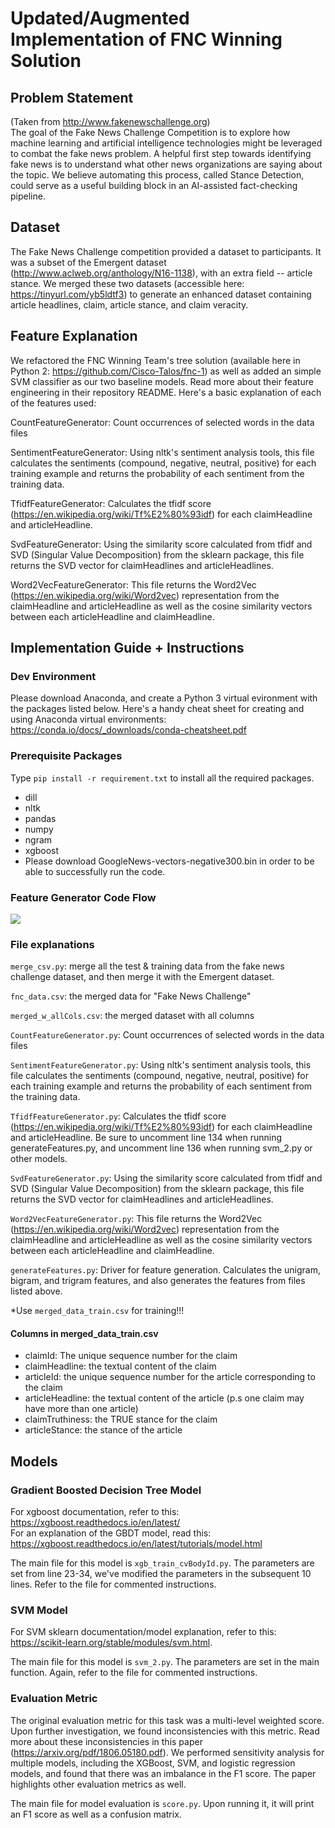 # Updated/Augmented Implementation of FNC Winning Solution

## Problem Statement
(Taken from http://www.fakenewschallenge.org)  
The goal of the Fake News Challenge Competition is to explore how machine learning and artificial intelligence technologies might be leveraged to combat the fake news problem. A helpful first step towards identifying fake news is to understand what other news organizations are saying about the topic. We believe automating this process, called Stance Detection, could serve as a useful building block in an AI-assisted fact-checking pipeline. 

## Dataset
The Fake News Challenge competition provided a dataset to participants. It was a subset of the Emergent dataset (http://www.aclweb.org/anthology/N16-1138), with an extra field -- article stance. We merged these two datasets (accessible here: https://tinyurl.com/yb5ldtf3) to generate an enhanced dataset containing article headlines, claim, article stance, and claim veracity.

## Feature Explanation
We refactored the FNC Winning Team's tree solution (available here in Python 2: https://github.com/Cisco-Talos/fnc-1) as well as added an simple SVM classifier as our two baseline models. Read more about their feature engineering in their repository README. Here's a basic explanation of each of the features used:

CountFeatureGenerator: Count occurrences of selected words in the data files  

SentimentFeatureGenerator: Using nltk's sentiment analysis tools, this file calculates the sentiments (compound, negative, neutral, positive) for each training example and returns the probability of each sentiment from the training data.  

TfidfFeatureGenerator: Calculates the tfidf score (https://en.wikipedia.org/wiki/Tf%E2%80%93idf) for each claimHeadline and articleHeadline.   

SvdFeatureGenerator: Using the similarity score calculated from tfidf and SVD (Singular Value Decomposition) from the sklearn package, this file returns the SVD vector for claimHeadlines and articleHeadlines.  

Word2VecFeatureGenerator: This file returns the Word2Vec (https://en.wikipedia.org/wiki/Word2vec) representation from the claimHeadline and articleHeadline as well as the cosine similarity vectors between each articleHeadline and claimHeadline.  

## Implementation Guide + Instructions
### Dev Environment
Please download Anaconda, and create a Python 3 virtual evironment with the packages listed below. Here's a handy cheat sheet for creating and using Anaconda virtual environments:
https://conda.io/docs/_downloads/conda-cheatsheet.pdf

### Prerequisite Packages
Type `pip install -r requirement.txt` to install all the required packages.
- dill
- nltk
- pandas
- numpy
- ngram
- xgboost
- Please download GoogleNews-vectors-negative300.bin in order to be able to successfully run the code.

### Feature Generator Code Flow
<img src="https://github.com/chiahuiliu/claim_checking_Fall2018/blob/feature_generation/claim_check_codeFlow.png"/>

### File explanations
`merge_csv.py`: merge all the test & training data from the fake news challenge dataset, and then merge it with the Emergent dataset.

`fnc_data.csv`: the merged data for "Fake News Challenge"

`merged_w_allCols.csv`: the merged dataset with all columns

`CountFeatureGenerator.py`: Count occurrences of selected words in the data files

`SentimentFeatureGenerator.py`: Using nltk's sentiment analysis tools, this file calculates the sentiments (compound, negative, neutral, positive) for each training example and returns the probability of each sentiment from the training data.

`TfidfFeatureGenerator.py`: Calculates the tfidf score (https://en.wikipedia.org/wiki/Tf%E2%80%93idf) for each claimHeadline and articleHeadline.
Be sure to uncomment line 134 when running generateFeatures.py, and uncomment line 136 when running svm_2.py or other models.

`SvdFeatureGenerator.py`: Using the similarity score calculated from tfidf and SVD (Singular Value Decomposition) from the sklearn package, this file returns the SVD vector for claimHeadlines and articleHeadlines.

`Word2VecFeatureGenerator.py`: This file returns the Word2Vec (https://en.wikipedia.org/wiki/Word2vec) representation from the claimHeadline and articleHeadline as well as the cosine similarity vectors between each articleHeadline and claimHeadline.

`generateFeatures.py`: Driver for feature generation. Calculates the unigram, bigram, and trigram features, and also generates the features from files listed above.

*Use `merged_data_train.csv` for training!!!
#### Columns in merged_data_train.csv
- claimId: The unique sequence number for the claim
- claimHeadline: the textual content of the claim
- articleId: the unique sequence number for the article corresponding to the claim
- articleHeadline: the textual content of the article
(p.s one claim may have more than one article)
- claimTruthiness: the TRUE stance for the claim
- articleStance: the stance of the article

## Models

### Gradient Boosted Decision Tree Model
For xgboost documentation, refer to this: https://xgboost.readthedocs.io/en/latest/  
For an explanation of the GBDT model, read this: https://xgboost.readthedocs.io/en/latest/tutorials/model.html  

The main file for this model is `xgb_train_cvBodyId.py`. The parameters are set from line 23-34, we've modified the parameters in the subsequent 10 lines. Refer to the file for commented instructions.  

### SVM Model
For SVM sklearn documentation/model explanation, refer to this: https://scikit-learn.org/stable/modules/svm.html.  

The main file for this model is `svm_2.py`. The parameters are set in the main function. Again, refer to the file for commented instructions.  

### Evaluation Metric

The original evaluation metric for this task was a multi-level weighted score. Upon further investigation, we found inconsistencies with this metric. Read more about these inconsistencies in this paper (https://arxiv.org/pdf/1806.05180.pdf). 
We performed sensitivity analysis for multiple models, including the XGBoost, SVM, and logistic regression models, and found that there was an imbalance in the F1 score. The paper highlights other evaluation metrics as well.  

The main file for model evaluation is `score.py`. Upon running it, it will print an F1 score as well as a confusion matrix.
